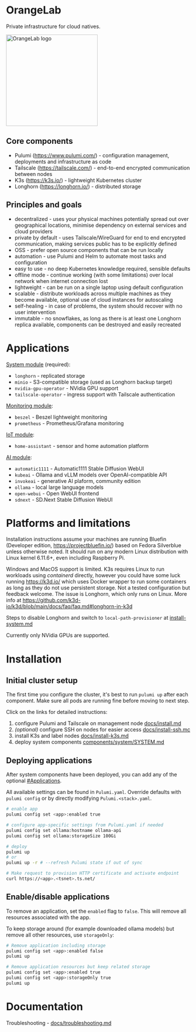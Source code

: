 # OrangeLab

Private infrastructure for cloud natives.

<img src="docs/orange-lab-910-512.png" alt="OrangeLab logo" height="250"/>

## Core components

-   Pulumi (https://www.pulumi.com/) - configuration management, deployments and infrastructure as code
-   Tailscale (https://tailscale.com/) - end-to-end encrypted communication between nodes
-   K3s (https://k3s.io/) - lightweight Kubernetes cluster
-   Longhorn (https://longhorn.io/) - distributed storage

## Principles and goals

-   decentralized - uses your physical machines potentially spread out over geographical locations, minimise dependency on external services and cloud providers
-   private by default - uses Tailscale/WireGuard for end to end encrypted communication, making services public has to be explicitly defined
-   OSS - prefer open source components that can be run locally
-   automation - use Pulumi and Helm to automate most tasks and configuration
-   easy to use - no deep Kubernetes knowledge required, sensible defaults
-   offline mode - continue working (with some limitations) over local network when internet connection lost
-   lightweight - can be run on a single laptop using default configuration
-   scalable - distribute workloads across multiple machines as they become available, optional use of cloud instances for autoscaling
-   self-healing - in case of problems, the system should recover with no user intervention
-   immutable - no snowflakes, as long as there is at least one Longhorn replica available, components can be destroyed and easily recreated

# Applications

[System module](./components/system/SYSTEM.md) (required):

-   `longhorn` - replicated storage
-   `minio` - S3-compatible storage (used as Longhorn backup target)
-   `nvidia-gpu-operator` - NVidia GPU support
-   `tailscale-operator` - ingress support with Tailscale authentication

[Monitoring module](./components/monitoring/MONITORING.md):

-   `beszel` - Beszel lightweight monitoring
-   `prometheus` - Prometheus/Grafana monitoring

[IoT module](./components/iot/IOT.md):

-   `home-assistant` - sensor and home automation platform

[AI module](./components/ai/AI.md):

-   `automatic1111` - Automatic1111 Stable Diffusion WebUI
-   `kubeai` - Ollama and vLLM models over OpenAI-compatible API
-   `invokeai` - generative AI plaform, community edition
-   `ollama` - local large language models
-   `open-webui` - Open WebUI frontend
-   `sdnext` - SD.Next Stable Diffusion WebUI

# Platforms and limitations

Installation instructions assume your machines are running Bluefin (Developer edition, https://projectbluefin.io/) based on Fedora Silverblue unless otherwise noted.
It should run on any modern Linux distribution with Linux kernel 6.11.6+, even including Raspberry Pi.

Windows and MacOS support is limited. K3s requires Linux to run workloads using _containerd_ directly, however you could have some luck running https://k3d.io/ which uses Docker wrapper to run some containers as long as they do not use persistent storage.
Not a tested configuration but feedback welcome. The issue is Longhorn, which only runs on Linux. More info at https://github.com/k3d-io/k3d/blob/main/docs/faq/faq.md#longhorn-in-k3d

Steps to disable Longhorn and switch to `local-path-provisioner` at [install-system.md](./components/system/SYSTEM.md#disable-longhorn)

Currently only NVidia GPUs are supported.

# Installation

## Initial cluster setup

The first time you configure the cluster, it's best to run `pulumi up` after each component. Make sure all pods are running fine before moving to next step.

Click on the links for detailed instructions:

1.  configure Pulumi and Tailscale on management node [docs/install.md](docs/install.md)
2.  _(optional)_ configure SSH on nodes for easier access [docs/install-ssh.mc](docs/install-ssh.md)
3.  install K3s and label nodes [docs/install-k3s.md](docs/install-k3s.md)
4.  deploy system components [components/system/SYSTEM.md](./components/system/SYSTEM.md)

## Deploying applications

After system components have been deployed, you can add any of the optional [#Applications](#applications).

All available settings can be found in `Pulumi.yaml`. Override defaults with `pulumi config` or by directly modifying `Pulumi.<stack>.yaml`.

```sh
# enable app
pulumi config set <app>:enabled true

# configure app-specific settings from Pulumi.yaml if needed
pulumi config set ollama:hostname ollama-api
pulumi config set ollama:storageSize 100Gi

# deploy
pulumi up
# or
pulumi up -r # --refresh Pulumi state if out of sync

# Make request to provision HTTP certificate and activate endpoint
curl https://<app>.<tsnet>.ts.net/
```

## Enable/disable applications

To remove an application, set the `enabled` flag to `false`. This will remove all resources associated with the app.

To keep storage around (for example downloaded ollama models) but remove all other resources, use `storageOnly`:

```sh
# Remove application including storage
pulumi config set <app>:enabled false
pulumi up

# Remove application resources but keep related storage
pulumi config set <app>:enabled true
pulumi config set <app>:storageOnly true
pulumi up
```

# Documentation

Troubleshooting - [docs/troubleshooting.md](./docs/troubleshooting.md)
